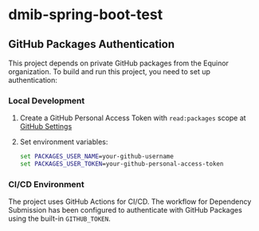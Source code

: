 # dmib-spring-boot-test

## GitHub Packages Authentication

This project depends on private GitHub packages from the Equinor organization. To build and run this project, you need to set up authentication:

### Local Development

1. Create a GitHub Personal Access Token with `read:packages` scope at [GitHub Settings](https://github.com/settings/tokens)
2. Set environment variables:

   ```cmd
   set PACKAGES_USER_NAME=your-github-username
   set PACKAGES_USER_TOKEN=your-github-personal-access-token
   ```

### CI/CD Environment

The project uses GitHub Actions for CI/CD. The workflow for Dependency Submission has been configured to authenticate with GitHub Packages using the built-in `GITHUB_TOKEN`.
